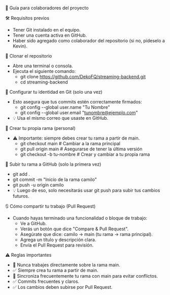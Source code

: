 📘 Guía para colaboradores del proyecto

🛠️ Requisitos previos
   - Tener Git instalado en el equipo.
   - Tener una cuenta activa en GitHub.
   - Haber sido agregado como colaborador del repositorio (si no, pídeselo a Kevin).


🔄 Clonar el repositorio
   - Abre una terminal o consola.
   - Ejecuta el siguiente comando:
      - git clone https://github.com/DekoFQ/streaming-backend.git
      - cd streaming-backend


🧠 Configurar tu identidad en Git (solo una vez)
   - Esto asegura que tus commits estén correctamente firmados:
      - git config --global user.name "Tu Nombre"
      - git config --global user.email "tunombre@ejemplo.com"
   - 💡 Usa el mismo correo que usaste en GitHub.


🌱 Crear tu propia rama (personal)
   - ⚠️ Importante: siempre debes crear tu rama a partir de main.
      - git checkout main               # Cambiar a la rama principal
      - git pull origin main            # Asegurarse de tener la última versión
      - git checkout -b tu-nombre       # Crear y cambiar a tu propia rama


💾 Subir tu rama a GitHub (solo la primera vez)
   - git add .
   - git commit -m "Inicio de la rama camilo"
   - git push -u origin camilo
   - 💡 Luego de eso, solo necesitarás usar git push para subir tus cambios futuros.


🔃 Cómo compartir tu trabajo (Pull Request) 
   - Cuando hayas terminado una funcionalidad o bloque de trabajo:
     - Ve a GitHub.
     - Verás un botón que dice "Compare & Pull Request".
     - Asegúrate que dice: camilo → main (tu rama → rama principal).
     - Agrega un título y descripción clara.
     - Envía el Pull Request para revisión.


⚠️ Reglas importantes
- 🚫 Nunca trabajes directamente sobre la rama main.
- ✅ Siempre crea tu rama a partir de main.
- 🔄 Sincroniza frecuentemente tu rama con main para evitar conflictos.
- ✅ Commits frecuentes y claros.
- ✅ Los cambios deben subirse por Pull Request.
